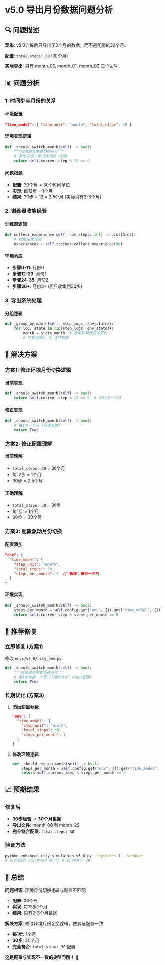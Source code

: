 # v5.0 导出月份数据问题分析

## 🔍 问题描述

**现象**: v5.0训练后只导出了3个月的数据，而不是配置的30个月。

**配置**: `total_steps: 30` (30个月)

**实际导出**: 只有 month_00, month_01, month_02 三个文件

## 📊 问题分析

### **1. 时间步与月份的关系**

#### **环境配置**
```json
"time_model": { "step_unit": "month", "total_steps": 30 }
```

#### **环境实现逻辑**
```python
def _should_switch_month(self) -> bool:
    """检查是否需要切换月份"""
    # 简化实现：每12步切换一个月
    return self.current_step % 12 == 0
```

#### **问题根源**
- **配置**: 30个月 = 30个时间单位
- **实现**: 每12步 = 1个月
- **结果**: 30步 ÷ 12 = 2.5个月 (实际只有2-3个月)

### **2. 训练器收集经验**

#### **训练器逻辑**
```python
def collect_experience(self, num_steps: int) -> List[Dict]:
    # 收集30步经验
    experiences = self.trainer.collect_experience(30)
```

#### **环境响应**
- **步骤0-11**: 月份0
- **步骤12-23**: 月份1  
- **步骤24-35**: 月份2
- **步骤36+**: 月份3+ (但只收集到30步)

### **3. 导出系统处理**

#### **分组逻辑**
```python
def _group_by_month(self, step_logs, env_states):
    for log, state in zip(step_logs, env_states):
        month = state.month  # 使用环境状态的月份
        # 只有月份0, 1, 2的数据
```

## 🎯 解决方案

### **方案1: 修正环境月份切换逻辑**

#### **当前实现**
```python
def _should_switch_month(self) -> bool:
    return self.current_step % 12 == 0  # 每12步一个月
```

#### **修正实现**
```python
def _should_switch_month(self) -> bool:
    # 每1步一个月 (符合配置)
    return True
```

### **方案2: 修正配置理解**

#### **当前理解**
- `total_steps: 30` = 30个月
- 每12步 = 1个月
- 30步 = 2.5个月

#### **正确理解**
- `total_steps: 30` = 30步
- 每1步 = 1个月  
- 30步 = 30个月

### **方案3: 配置驱动月份切换**

#### **配置添加**
```json
"env": {
  "time_model": { 
    "step_unit": "month", 
    "total_steps": 30,
    "steps_per_month": 1  // 新增：每步一个月
  }
}
```

#### **环境实现**
```python
def _should_switch_month(self) -> bool:
    steps_per_month = self.config.get("env", {}).get("time_model", {}).get("steps_per_month", 1)
    return self.current_step % steps_per_month == 0
```

## 🔧 推荐修复

### **立即修复 (方案1)**

修改 `envs/v5_0/city_env.py`:

```python
def _should_switch_month(self) -> bool:
    """检查是否需要切换月份"""
    # 每1步切换一个月 (符合total_steps配置)
    return True
```

### **长期优化 (方案3)**

1. **添加配置参数**:
   ```json
   "env": {
     "time_model": { 
       "step_unit": "month", 
       "total_steps": 30,
       "steps_per_month": 1
     }
   }
   ```

2. **修改环境逻辑**:
   ```python
   def _should_switch_month(self) -> bool:
       steps_per_month = self.config.get("env", {}).get("time_model", {}).get("steps_per_month", 1)
       return self.current_step % steps_per_month == 0
   ```

## 📈 预期结果

### **修复后**
- **30步经验** → **30个月数据**
- **导出文件**: month_00 到 month_29
- **完全符合配置**: `total_steps: 30`

### **验证方法**
```bash
python enhanced_city_simulation_v5_0.py --episodes 1 --verbose
# 应该看到: Exported month 0 到 month 29
```

## 🎯 总结

**问题根源**: 环境月份切换逻辑与配置不匹配
- **配置**: 30个月
- **实现**: 每12步1个月
- **结果**: 只有2-3个月数据

**解决方案**: 修改环境月份切换逻辑，使其与配置一致
- **每1步**: 1个月
- **30步**: 30个月
- **完全符合**: `total_steps: 30` 配置

**这是配置与实现不一致的典型问题！** 🎯

